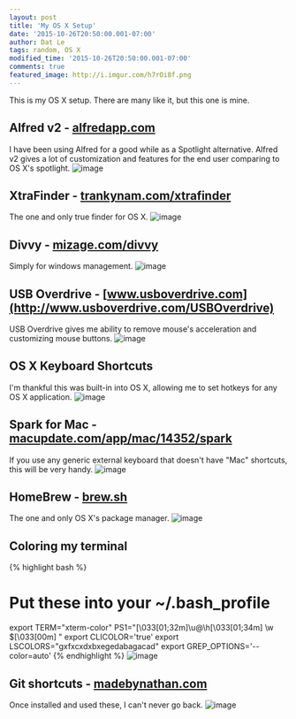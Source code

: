 ```yaml
---
layout: post
title: 'My OS X Setup'
date: '2015-10-26T20:50:00.001-07:00'
author: Dat Le
tags: random, OS X
modified_time: '2015-10-26T20:50:00.001-07:00'
comments: true
featured_image: http://i.imgur.com/h7rOi8f.png
---
```


This is my OS X setup. There are many like it, but this one is mine.

## Alfred v2 - [alfredapp.com](https://www.alfredapp.com/)
I have been using Alfred for a good while as a Spotlight alternative. Alfred v2 gives a lot of customization and features for the end user comparing to OS X's spotlight.
![image](http://i.imgur.com/i4S1wuM.png)

## XtraFinder - [trankynam.com/xtrafinder](https://www.trankynam.com/xtrafinder/)
The one and only true finder for OS X.
![image](http://i.imgur.com/3xzSHpy.png)

## Divvy - [mizage.com/divvy](http://mizage.com/divvy/)
Simply for windows management.
![image](http://i.imgur.com/E0JZeYG.png)

## USB Overdrive - [www.usboverdrive.com](http://www.usboverdrive.com/USBOverdrive)
USB Overdrive gives me ability to remove mouse's acceleration and customizing mouse buttons.
![image](http://i.imgur.com/mXFvQKI.png)

## OS X Keyboard Shortcuts
I'm thankful this was built-in into OS X, allowing me to set hotkeys for any OS X application.
![image](http://i.imgur.com/h7rOi8f.png)

## Spark for Mac - [macupdate.com/app/mac/14352/spark](http://www.macupdate.com/app/mac/14352/spark)
If you use any generic external keyboard that doesn't have "Mac" shortcuts, this will be very handy.
![image](http://i.imgur.com/osaBhuj.png)

## HomeBrew - [brew.sh](http://brew.sh/)
The one and only OS X's package manager.
![image](http://i.imgur.com/cuM6v0S.png)

## Coloring my terminal
{% highlight bash %}
# Put these into your ~/.bash_profile
export TERM="xterm-color"
PS1="\[\033[01;32m\]\u@\h\[\033[01;34m\] \w \$\[\033[00m\] "
export CLICOLOR='true'
export LSCOLORS="gxfxcxdxbxegedabagacad"
export GREP_OPTIONS='--color=auto'
{% endhighlight %}
![image](http://i.imgur.com/75ZwtOR.png)

## Git shortcuts - [madebynathan.com](http://madebynathan.com/2011/10/19/git-shortcuts-like-youve-never-seen-before/)
Once installed and used these, I can't never go back.
![image](http://i.imgur.com/3QHt0CW.png)